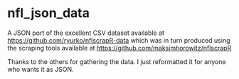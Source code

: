 # nfl_json_data

A JSON port of the excellent CSV dataset available at https://github.com/ryurko/nflscrapR-data which was in turn produced using the scraping tools available at https://github.com/maksimhorowitz/nflscrapR

Thanks to the others for gathering the data. I just reformatted it for anyone who wants it as JSON.
